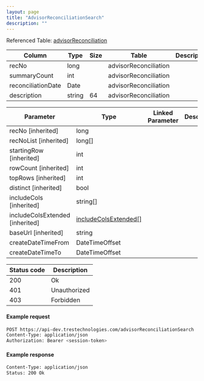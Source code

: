 ```yaml
---
layout: page
title: "AdvisorReconciliationSearch"
description: ""
---
```




Referenced Table: [advisorReconciliation](/advisorReconciliation)

| Column | Type | Size | Table | Description |
| ------ | ---- | ---- | ----- | ----------- |
| recNo | long |  | advisorReconciliation | 
| summaryCount | int |  | advisorReconciliation | 
| reconciliationDate | Date |  | advisorReconciliation | 
| description | string | 64 | advisorReconciliation | 

| Parameter | Type | Linked Parameter | Description |
| --------- | ---- | ---------------- | ----------- |
| recNo [inherited] | long |  | 
| recNoList [inherited] | long[] |  | 
| startingRow [inherited] | int |  | 
| rowCount [inherited] | int |  | 
| topRows [inherited] | int |  | 
| distinct [inherited] | bool |  | 
| includeCols [inherited] | string[] |  | 
| includeColsExtended [inherited] | [includeColsExtended[]](/includeColsExtended) |  | 
| baseUrl [inherited] | string |  | 
| createDateTimeFrom | DateTimeOffset |  | 
| createDateTimeTo | DateTimeOffset |  | 

| Status code | Description |
| ----------- | ----------- |
| 200 | Ok |
| 401 | Unauthorized |
| 403 | Forbidden |

#### Example request
```sh
POST https://api-dev.trestechnologies.com/advisorReconciliationSearch
Content-Type: application/json
Authorization: Bearer <session-token>
```

#### Example response
```sh
Content-Type: application/json
Status: 200 Ok
```

